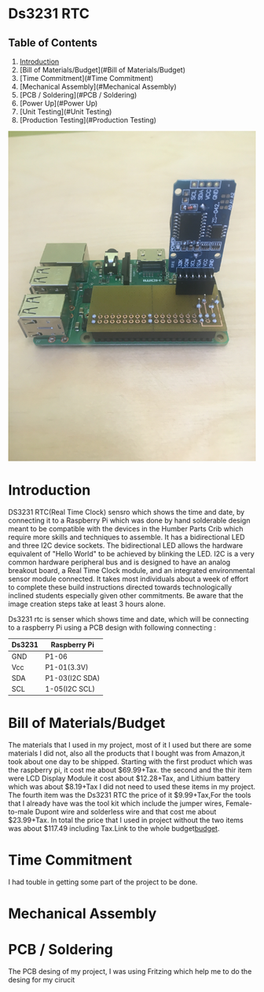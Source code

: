 # Ds3231 RTC 

## Table of Contents
1. [Introduction](#introduction)
2. [Bill of Materials/Budget](#Bill of Materials/Budget)
3. [Time Commitment](#Time Commitment)
4. [Mechanical Assembly](#Mechanical Assembly)
5. [PCB / Soldering](#PCB / Soldering)
6. [Power Up](#Power Up)
7. [Unit Testing](#Unit Testing)
8. [Production Testing](#Production Testing)

![IMG_5353](https://raw.githubusercontent.com/rulaone/DS3231/master/IMG_5353.JPG)
# Introduction 

DS3231 RTC(Real Time Clock) sensro which shows the time and date, by connecting it to a Raspberry Pi which was done by hand solderable 
design meant to be compatible with the devices in the Humber Parts Crib which require more skills and techniques to assemble.
It has a bidirectional LED and three I2C device sockets. The bidirectional LED allows the hardware equivalent of "Hello World"
to be achieved by blinking the LED. I2C is a very common hardware peripheral bus and is designed to have an analog breakout
board, a Real Time Clock module, and an integrated environmental sensor module connected. It takes most individuals about a
week of effort to complete these build instructions directed towards technologically inclined students especially given other
commitments. Be aware that the image creation steps take at least 3 hours alone.




Ds3231 rtc is senser which shows time and date, which will be connecting to a raspberry Pi using a PCB design with following connecting :

| Ds3231 | Raspberry Pi |
| --- | --- |
| GND | P1-06 |
| Vcc | P1-01(3.3V) |
| SDA | P1-03(I2C SDA) |
| SCL | 1-05(I2C SCL) |

# Bill of Materials/Budget

The materials that I used in my project, most of it I used but there are some materials I did not, also all the products that I bought was from Amazon,it took about one day to be shipped. Starting with the first product which was the raspberry pi, it cost me about $69.99+Tax. the second and the thir item were LCD Display Module it cost about $12.28+Tax, and Lithium battery which was about $8.19+Tax  I did not need to used these items in my project. The fourth item was the Ds3231 RTC the price of it $9.99+Tax,For the tools that I already have was the tool kit which include the jumper wires, Female-to-male Dupont wire and solderless wire and that cost me about $23.99+Tax. In total the price that I used in project without the two items was about $117.49 including Tax.Link to the whole budget[budget](https://github.com/rulaone/DS3231/blob/master/documentation/budget%20.docx).

# Time Commitment

I had touble in getting some part of the project to be done. 



# Mechanical Assembly

# PCB / Soldering

The PCB desing of my project, I was using Fritzing which help me to do the desing for my cirucit 

